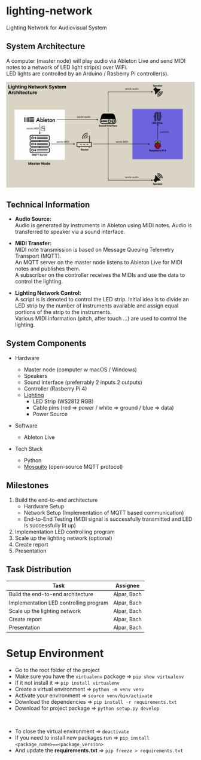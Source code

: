 # lighting-network
Lighting Network for Audiovisual System

## System Architecture
A computer (master node) will play audio via Ableton Live and send MIDI notes to a network of LED light strip(s) over WiFi.<br>
LED lights are controlled by an Arduino / Rasberry Pi controller(s).

![Lighting Network System Architecture](./assets/img/Lighting-Network-System-Architecture.png)

## Technical Information
- **Audio Source:** <br>
Audio is generated by instruments in Ableton using MIDI notes. Audio is transferred to speaker via a sound interface.

- **MIDI Transfer:** <br>
MIDI note transmission is based on Message Queuing Telemetry Transport (MQTT). <br>
An MQTT server on the master node listens to Ableton Live for MIDI notes and publishes them. <br>
A subscriber on the controller receives the MIDIs and use the data to control the lighting.

- **Lighting Network Control:** <br>
A script is is denoted to control the LED strip. Initial idea is to divide an LED strip by the number of instruments available and assign equal portions of the strip to the instruments. <br>
Various MIDI information (pitch, after touch ...) are used to control the lighting.

## System Components
- Hardware
    - Master node (computer w macOS / Windows)
    - Speakers
    - Sound Interface (preferrably 2 inputs 2 outputs)
    - Controller (Rasberry Pi 4)
    - [Lighting](https://www.berrybase.de/adafruit-neopixel-led-streifen-starter-pack-30-led/meter-weiss-1m?c=2428)
        - LED Strip (WS2812 RGB)
        - Cable pins (red => power / white => ground / blue => data)
        - Power Source

- Software
    - Ableton Live

- Tech Stack
    - Python
    - [Mosquito](https://mosquitto.org/) (open-source MQTT protocol)

## Milestones
1. Build the end-to-end architecture
    - Hardware Setup
    - Network Setup (Implementation of MQTT based communication)
    - End-to-End Testing (MIDI signal is successfully transmitted and LED is successfully lit up)
2. Implementation LED controlling program
3. Scale up the lighting network (optional)
4. Create report
5. Presentation

## Task Distribution
| Task                                   | Assignee        |
|----------------------------------------|-----------------|
| Build the end-to-end architecture      | Alpar, Bach     |
| Implementation LED controlling program | Alpar, Bach     |
| Scale up the lighting network          | Alpar, Bach     |
| Create report                          | Alpar, Bach     |
| Presentation                           | Alpar, Bach     |


# Setup Environment
- Go to the root folder of the project
- Make sure you have the `virtualenv` package =>  `pip show virtualenv`
- If it not install it => `pip install virtualenv`
- Create a virtual environment => `python -m venv venv`
- Activate your environment => `source venv/bin/activate`
- Download the dependencies => `pip install -r requirements.txt`
- Download for project package => `python setup.py develop`

<br>

- To close the virtual environment => `deactivate`
- If you need to install new packages run => `pip install <package_name>==<package_version>`
- And update the **requirements.txt** => `pip freeze > requirements.txt`